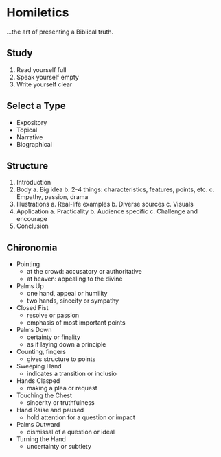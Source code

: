 # Homiletics
...the art of presenting a Biblical truth.

## Study

1. Read yourself full
2. Speak yourself empty
3. Write yourself clear

## Select a Type

* Expository
* Topical
* Narrative
* Biographical

## Structure

1. Introduction
2. Body
   a. Big idea
   b. 2-4 things: characteristics, features, points, etc.
   c. Empathy, passion, drama
3. Illustrations
   a. Real-life examples
   b. Diverse sources
   c. Visuals
4. Application
   a. Practicality
   b. Audience specific
   c. Challenge and encourage
5. Conclusion

## Chironomia

* Pointing
  * at the crowd: accusatory or authoritative
  * at heaven: appealing to the divine
* Palms Up
  * one hand, appeal or humility
  * two hands, sinceity or sympathy
* Closed Fist
  * resolve or passion
  * emphasis of most important points
* Palms Down
  * certainty or finality
  * as if laying down a principle
* Counting, fingers
  * gives structure to points
* Sweeping Hand
  * indicates a transition or inclusio
* Hands Clasped
  * making a plea or request
* Touching the Chest
  * sincerity or truthfulness
* Hand Raise and paused
  * hold attention for a question or impact
* Palms Outward
  * dismissal of a question or ideal
* Turning the Hand
  * uncertainty or subtlety

